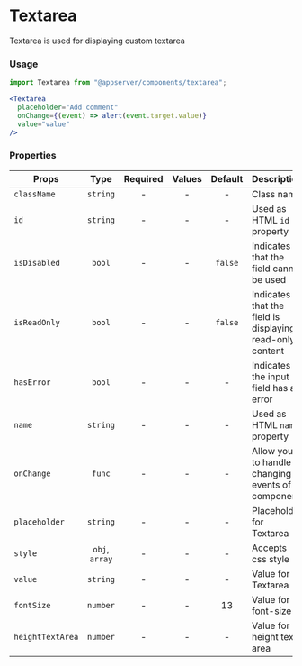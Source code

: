 # Textarea

Textarea is used for displaying custom textarea

### Usage

```js
import Textarea from "@appserver/components/textarea";
```

```jsx
<Textarea
  placeholder="Add comment"
  onChange={(event) => alert(event.target.value)}
  value="value"
/>
```

### Properties

| Props            |      Type      | Required | Values | Default | Description                                              |
| ---------------- | :------------: | :------: | :----: | :-----: | -------------------------------------------------------- |
| `className`      |    `string`    |    -     |   -    |    -    | Class name                                               |
| `id`             |    `string`    |    -     |   -    |    -    | Used as HTML `id` property                               |
| `isDisabled`     |     `bool`     |    -     |   -    | `false` | Indicates that the field cannot be used                  |
| `isReadOnly`     |     `bool`     |    -     |   -    | `false` | Indicates that the field is displaying read-only content |
| `hasError`       |     `bool`     |    -     |   -    |    -    | Indicates the input field has an error                   |
| `name`           |    `string`    |    -     |   -    |    -    | Used as HTML `name` property                             |
| `onChange`       |     `func`     |    -     |   -    |    -    | Allow you to handle changing events of component         |
| `placeholder`    |    `string`    |    -     |   -    |    -    | Placeholder for Textarea                                 |
| `style`          | `obj`, `array` |    -     |   -    |    -    | Accepts css style                                        |
| `value`          |    `string`    |    -     |   -    |    -    | Value for Textarea                                       |
| `fontSize`       |    `number`    |    -     |   -    |   13    | Value for font-size                                      |
| `heightTextArea` |    `number`    |    -     |   -    |    -    | Value for height text-area                               |
